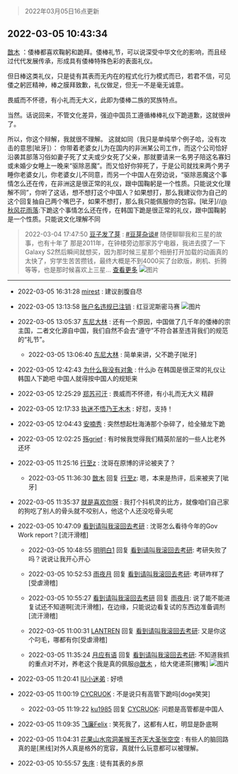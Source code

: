 > 2022年03月05日16点更新
<link rel="stylesheet" href="https://cdn.jsdelivr.net/gh/taotie6/sampleJSON@main/css/photo_show.css">
<meta name="referrer" content="no-referrer" />


 ## 2022-03-05 10:43:34 

 [㪚木](https://www.coolapk.com/feed/34008642?shareKey=MTU3ZjIzMTU4YjEwNjIyMmQyOGM~) ：倭棒都喜欢鞠躬和跪拜。倭棒礼节，可以说深受中华文化的影响，而且经过代代发展传承，形成具有倭棒特殊色彩的表面礼仪。

但日棒这类礼仪，只是徒有其表而无内在的程式化行为模式而已，若君不信，可见倭之躬匠精神，棒之膜拜致歉，礼仪做足，但无一不是毫无诚意。

畏威而不怀德，有小礼而无大义<!--break-->，此即为倭棒二族的冥族特点。

当然。话说回来，不管文化差异，强迫中国员工遵循棒棒礼仪下跪道歉，这就很艸了。

所以，你这个辩解，我就很不理解。
这就如同（我只是单纯举个例子哈，没有攻击的意思[呲牙]）：
你带着老婆女儿为在国内的非洲某公司工作，而这个公司恰好沿袭其部落习俗如妻子死了丈夫或少女死了父亲，那就要请来一名男子陪这名寡妇或未婚少女睡上一晚来“驱除恶魔”。而又恰好你猝死了，于是公司就找来两个男子睡你老婆女儿，你老婆女儿不同意，而另一个中国人在旁边说，“驱除恶魔这个事情怎么还在传，在非洲这是很正常的礼仪，跟中国鞠躬是一个性质。只能说文化理解不同”，你听了这话，想不想打这个中国人？如果想打，那么我建议你为自己的这个回复抽自己两个嘴巴子，如果不想打，那么我只能佩服你的包容。[呲牙]//<a class="feed-link-uname" href="/u/秋风花雨落">@秋风花雨落</a>:下跪这个事情怎么还在传，在韩国下跪是很正常的礼仪，跟中国鞠躬是一个性质。只能说文化理解不同 

<div class="album">
</div>

> 2022-03-04 17:47:50 
> [豆子发了芽](https://www.coolapk.com/feed/33992878?shareKey=ZDMzMGY4ZTI4YjUzNjIyMmQyOGM~) : <a class="feed-link-tag" href="/t/豆芽杂谈?type=0">#豆芽杂谈#</a> 随便聊聊我和三星的故事，也有十年了  那是2011年，在钟楼旁边那家苏宁电器，我进去摸了一下Galaxy S2然后瞬间就想买，因为那时候三星那个相册打开加载的动画真的太快了，穷学生苦苦攒钱，最终大概是不到4000买了台欧版，刷机、折腾等等，也是那时候喜欢上三星... <a href="">查看更多</a> 
![图片](https://image.coolapk.com/feed/2022/0304/17/1936675_f0cd22ba_7268_6872_198@1440x1375.jpeg)

 ------- 

- 2022-03-05 16:31:28 [mirest](uid=3278683) : 建议剖腹自尽 

- 2022-03-05 13:13:58 [账户名违规已注销](uid=1039732) : 红豆泥斯密马赛 ![图片](https://image.coolapk.com/feed/2022/0305/13/1039732_9abc9699_7236_7775_713@1080x1153.jpeg)

- 2022-03-05 13:05:37 [东尼大林](uid=1612569) : 还有一个原因，中国做了几千年的倭棒的宗主国，二者文化源自中国，我们自然不会去“遵守”不符合甚至违背我们的规范的“礼节”。 

    - 2022-03-05 13:06:40 [东尼大林](uid=1612569) : 简单来讲，父不跪子[呲牙] 

- 2022-03-05 12:42:43 [为什么我没有对象](uid=2236988) : 什么jb 在韩国是很正常的礼仪让韩国人下跪吧 中国人就得按中国人的规矩来 

- 2022-03-05 12:25:29 [郑苏可汗](uid=678781) : 畏威而不怀德，有小礼而无大义
精辟 

- 2022-03-05 12:17:33 [执迷不悟乃王木木](uid=2085738) : 好怼，支持！ 

- 2022-03-05 12:04:43 [安喃秀](uid=2237599) : 突然想起杜海涛那个杂碎了，给全殖龙下跪 

- 2022-03-05 12:02:25 [殇grief](uid=4392516) : 有时候我觉得我们精英阶层的一些人比老外还坏 

- 2022-03-05 11:25:16 [行至z](uid=582810) : 沈哥在原博的评论被夹了？ 

    - 2022-03-05 11:36:30 [㪚木](uid=1081091) 回复 [行至z](uid=582810): 嗯，本来是热评，后来被夹了[呲牙] 

- 2022-03-05 11:35:37 [就是喜欢你呀](uid=1488711) : 我打个抖机灵的比方，就像咱们自己家的狗吃了别人的骨头就不咬别人，他这个人还没吃骨头呢 

- 2022-03-05 10:47:09 [看到请叫我滚回去考研](uid=3241499) : 沈哥怎么看待今年的Gov Work report？[流汗滑稽] 

    - 2022-03-05 10:48:55 [明明白1](uid=5638024) 回复 [看到请叫我滚回去考研](uid=3241499): 考研失败了吗？说说让我开心开心 

    - 2022-03-05 10:52:53 [雨夜月](uid=2036968) 回复 [看到请叫我滚回去考研](uid=3241499): 考研咋样了[受虐滑稽] 

    - 2022-03-05 10:55:27 [看到请叫我滚回去考研](uid=3241499) 回复 [雨夜月](uid=2036968): 说了能不能进复试还不知道啊[流汗滑稽]，在边缘，只能说边看复试的东西边准备调剂[流汗滑稽] 

    - 2022-03-05 11:00:31 [LANTREN](uid=2194571) 回复 [看到请叫我滚回去考研](uid=3241499): 又是你这个叼毛，哪都有你[受虐滑稽] 

    - 2022-03-05 11:35:24 [月应有语](uid=1457481) 回复 [看到请叫我滚回去考研](uid=3241499): 不知道我抓的重点对不对，养老这个我是真的佩服<a class="feed-link-uname" href="/u/㪚木">@㪚木</a> ，给大佬递茶[撇嘴] ![图片](https://image.coolapk.com/feed/2022/0305/11/1457481_6dd2d77d_1323_5779_335@880x189.jpeg)

- 2022-03-05 11:20:41 [IU小迷弟](uid=2571083) : 好喷 

- 2022-03-05 11:00:19 [CYCRUOK](uid=4321323) : 不是说只有高管下跪吗[doge笑哭] 

    - 2022-03-05 11:19:22 [ku1985](uid=1979615) 回复 [CYCRUOK](uid=4321323): 问题是高管都是中国人 

- 2022-03-05 11:09:35 [飞廉Felix](uid=900024) : 笑死我了，这都有人杠，明显是卧底啊 

- 2022-03-05 11:04:31 [花果山水帘洞美猴王齐天大圣张空空](uid=850679) : 有些人的脑回路真的是[黑线]对外人真是格外的宽容，真就什么玩意都可以被理解。 

- 2022-03-05 10:55:57 [失序](uid=1009107) : 徒有其表的乡原 

